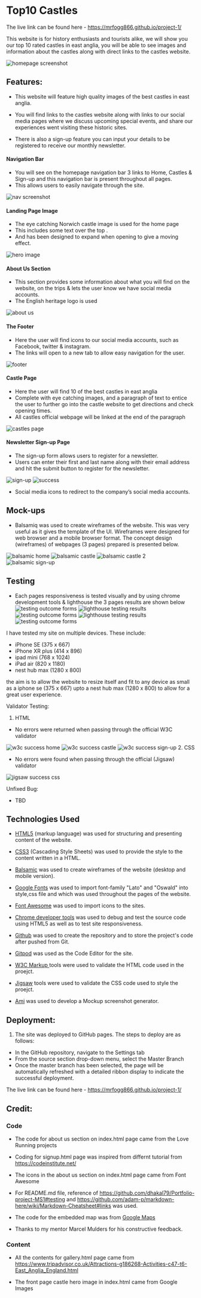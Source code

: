 # Top10 Castles

The live link can be found here - https://mrfogg866.github.io/project-1/ 

This website is for history enthusiasts and tourists alike, we will show you our top 10 rated castles in east anglia, you will be able to see images and information about the castles along with direct links to the castles website.

![homepage screenshot](assets/image/screenshots.png)



## Features:

- This website will feature high quality images of the best castles in east anglia.

- You will find links to the castles website along with links to our social media pages where we discuss upcoming special events, and share our experiences  went visiting these historic sites.

- There is also a sign-up feature you can  input your details to be registered to receive our monthly newsletter.


#### Navigation Bar

- You will see on the homepage navigation bar 3 links to Home, Castles & Sign-up and this navigation bar is present throughout all pages.
- This allows users to easily navigate through the site.

![nav screenshot](assets/image/nav-header.png)


#### Landing Page Image

- The  eye catching  Norwich castle image is used for the home page
- This includes some text over the top .
- And has been designed to expand when opening to give a moving effect.

![hero image](assets/image/landing-page.png)

#### About Us Section

- This section provides some information about what you will find on the website, on the trips & lets the user know we have social media accounts.
- The English heritage logo is used 
 

![about us](assets/image/about-us.png)

#### The Footer

- Here the user will find icons to our social media accounts, such as  Facebook, twitter & instagram.
- The links will open to a new tab to allow easy navigation for the user.

![footer](assets/image/footer.png)

#### Castle Page

- Here the user will find 10 of the best castles in east anglia
- Complete with eye catching images, and a paragraph of text to entice the user to further go into the castle website to get directions and check opening times.
- All castles official webpage will be linked at the end of the paragraph

![castles page](assets/image/castle-page-readme-img.png)
#### Newsletter Sign-up Page


- The sign-up form allows users to register for a newsletter.
- Users can enter their first and last name along with their email address and hit the submit button to register for the newsletter.

![sign-up](assets/image/signup-page.png)
![success](assets/image/form-submit-reply.png)

- Social media icons to redirect to the company’s social media accounts.

## Mock-ups

- Balsamiq was used to create wireframes of the website. This was very useful as it gives the template of the UI. Wireframes were designed for web browser and a mobile browser format. The concept design (wireframes) of webpages (3 pages) prepared is presented below.

![balsamic home](assets/image/balsamic-home.png)
![balsamic castle](assets/image/balsamic-castle.png)
![balsamic castle 2](assets/image/balsamic-castle2.png)
![balsamic sign-up](assets/image/balsamic-sign-up.png)



## Testing 

- Each pages responsiveness is tested visually and by using chrome development tools & lighthouse the 3 pages results are shown below
![testing outcome forms](assets/image/nav-test-outcome.png)
![lighthouse testing results](assets/image/lighthouse-castles.png)
![testing outcome forms](assets/image/footer-test-outcome.png)
![lighthouse testing results](assets/image/lighthouse-sign-up.png)
![testing outcome forms](assets/image/overall-testing-outcomes.png)

I have tested my site on multiple devices. These include:


- iPhone SE (375 x 667)
- iPhone XR plus (414 x 896)
- ipad mini (768 x 1024)
- iPad air (820 x 1180)
- nest hub max (1280 x 800)


the aim is to allow the website to resize itself and fit to any device as small as a iphone se (375 x 667) upto a nest hub max (1280 x 800) to allow for a great user experience.



Validator Testing:

1. HTML
- No errors were returned when passing through the official W3C validator

![w3c success home](assets/image/html-check-home.png)
![w3c success castle](assets/image/html-check-castle.png)
![w3c success sign-up](assets/image/html-check-sign-up.png)
2. CSS
- No errors were found when passing through the official (Jigsaw) validator

![jigsaw success css](assets/image/jigsaw-css.png)

Unfixed Bug:

- TBD 

## Technologies Used

- [HTML5](https://en.wikipedia.org/wiki/HTML5) (markup language) was used for structuring and presenting content of the website.

- [CSS3](https://en.wikipedia.org/wiki/CSS) (Cascading Style Sheets) was used to provide the style to the content written in a HTML.

- [Balsamic](https://balsamiq.com/) was used to create wireframes of the website (desktop and mobile version).

- [Google Fonts](https://fonts.google.com/) was used to import font-family "Lato" and "Oswald" into style,css file and which was used throughout the pages of the website.

- [Font Awesome](https://fontawesome.com/) was used to import icons to the sites.

- [Chrome developer tools](https://www.google.com/intl/en_uk/chrome/) was used to debug and test the source code using HTML5 as well as to test site responsiveness.

-  [Github](https://github.com/) was used to create the repository and to store the project's code after pushed from Git.

- [Gitpod](https://www.gitpod.io/) was used as the Code Editor for the site.

- [W3C Markup  ](https://validator.w3.org/) tools were used to validate the HTML code used in the proejct.

- [Jigsaw](https://jigsaw.w3.org/) tools were used to validate the CSS  code used to style the proejct.

-  [Ami](http://ami.responsivedesign.is/) was used to develop a Mockup screenshot generator.

## Deployment:

1. The site was deployed to GitHub pages. The steps to deploy are as follows:
- In the GitHub repository, navigate to the Settings tab
- From the source section drop-down menu, select the Master Branch
- Once the master branch has been selected, the page will be automatically refreshed with a detailed ribbon display to indicate the successful deployment.

The live link can be found here - https://mrfogg866.github.io/project-1/ 


## Credit:

### Code

- The code for about us section on index.html page came from the Love Running projects

- Coding for signup.html page was inspired from differnt tutorial from https://codeinstitute.net/
- The icons in the about us section on index.html page came from Font Awesome
- For README.md file, reference of https://github.com/dhakal79/Portfolio-project-MS1#testing and https://github.com/adam-p/markdown-here/wiki/Markdown-Cheatsheet#links was used.
- The code for the embedded map was from [Google Maps](https://www.google.co.uk/maps/@52.6294154,1.2939998,17z)
- Thanks to my mentor Marcel Mulders for his constructive feedback.


### Content

- All the contents for gallery.html page came from https://www.tripadvisor.co.uk/Attractions-g186268-Activities-c47-t6-East_Anglia_England.html


- The front page castle hero image in index.html came from Google Images







